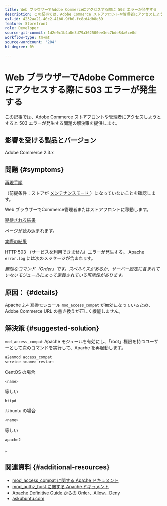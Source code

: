 ```yaml
---
title: Web ブラウザーでAdobe Commerceにアクセスする際に 503 エラーが発生する
description: この記事では、Adobe Commerce ストアフロントや管理者にアクセスしようとすると 503 エラーが発生する問題の解決策を提供します。
exl-id: 4232aa21-40c2-41b0-9fb0-fc8cd4db8e39
feature: Storefront
role: Developer
source-git-commit: 1d2e0c1b4a8e3d79a362500ee3ec7bde84a6ce0d
workflow-type: tm+mt
source-wordcount: '204'
ht-degree: 0%

---
```


# Web ブラウザーでAdobe Commerceにアクセスする際に 503 エラーが発生する

この記事では、Adobe Commerce ストアフロントや管理者にアクセスしようとすると 503 エラーが発生する問題の解決策を提供します。

## 影響を受ける製品とバージョン

Adobe Commerce 2.3.x

## 問題 {#symptoms}

<u> 再現手順 </u>

（前提条件：ストアが [ メンテナンスモード ](https://devdocs.magento.com/guides/v2.3/config-guide/cli/config-cli-subcommands-mode.html#config-mode-show)）になっていないことを確認します。

Web ブラウザーでCommerce管理者またはストアフロントに移動します。

<u> 期待される結果 </u>

ページが読み込まれます。

<u> 実際の結果 </u>

HTTP 503 （サービスを利用できません）エラーが発生する。 Apache `error.log` には次のメッセージが含まれます。

*無効なコマンド「Order」です。スペルミスがあるか、サーバー設定に含まれていないモジュールによって定義されている可能性があります。*

## 原因： {#details}

Apache 2.4 互換モジュール `mod_access_compat` が無効になっているため、Adobe Commerce URL の書き換えが正しく機能しません。

## 解決策 {#suggested-solution}

`mod_access_compat` Apache モジュールを有効にし、「root」権限を持つユーザーとして次のコマンドを実行して、Apache を再起動します。

```bash
a2enmod access_compat
service <name> restart
```

CentOS の場合

```bash
<name>
```

等しい

```bash
httpd
```

.Ubuntu の場合

```bash
<name>
```

等しい

```bash
apache2
```

。

## 関連資料 {#additional-resources}

* [mod\_access\_compat に関する Apache ドキュメント ](https://httpd.apache.org/docs/current/mod/mod_access_compat.html)
* [mod\_authz\_host に関する Apache ドキュメント ](https://httpd.apache.org/docs/current/mod/mod_authz_host.html)
* [Apache Definitive Guide からの Order、Allow、Deny](https://docstore.mik.ua/orelly/linux/apache/ch05_06.htm)
* [askubuntu.com](https://askubuntu.com/questions/335228/changes-in-apache-config-between-12-04-2-and-12-04-3-lts)
